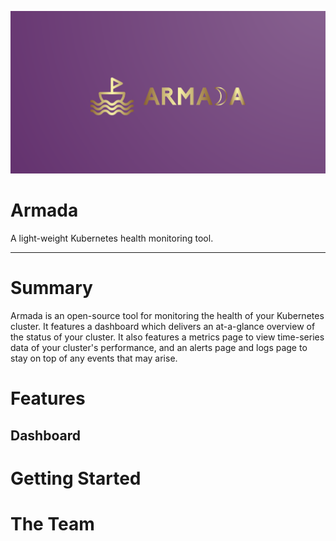 ![Armada Logo](./assets/Logo.png?raw=true)

# Armada

A light-weight Kubernetes health monitoring tool.

---

# Summary

Armada is an open-source tool for monitoring the health of your Kubernetes cluster. It features a dashboard which delivers an at-a-glance overview of the status of your cluster. It also features a metrics page to view time-series data of your cluster's performance, and an alerts page and logs page to stay on top of any events that may arise.

# Features

## Dashboard

# Getting Started

# The Team
